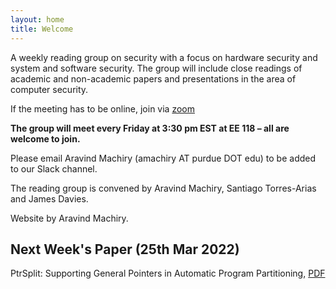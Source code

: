 ```yaml
---
layout: home
title: Welcome
---
```


A weekly reading group on security with a focus on hardware security and system and software security. The group will include close readings of academic and non-academic papers and presentations in the area of computer security.

If the meeting has to be online, join via [zoom](https://purdue-edu.zoom.us/j/97467277138?pwd=Unh1UTFpRzMrQzJHZ2ZPUGdSTks1UT09)

**The group will meet every Friday at 3:30 pm EST at EE 118 – all are welcome to join.**

Please email Aravind Machiry (amachiry AT purdue DOT edu) to be added to our Slack channel.

The reading group is convened by Aravind Machiry, Santiago Torres-Arias and James Davies. 

Website by Aravind Machiry.

## Next Week's Paper (25th Mar 2022)

PtrSplit: Supporting General Pointers in Automatic Program Partitioning, [PDF](https://www.cse.psu.edu/~gxt29/papers/ptrsplit.pdf)
